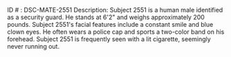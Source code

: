 ID # : DSC-MATE-2551
Description: Subject 2551 is a human male identified as a security guard. He stands at 6'2" and weighs approximately 200 pounds. Subject 2551's facial features include a constant smile and blue clown eyes. He often wears a police cap and sports a two-color band on his forehead. Subject 2551 is frequently seen with a lit cigarette, seemingly never running out.